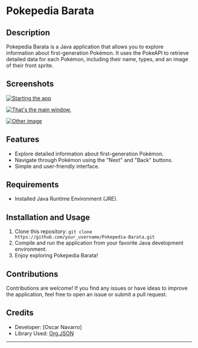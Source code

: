 # Pokepedia Barata

## Description

Pokepedia Barata is a Java application that allows you to explore information about first-generation Pokémon. It uses the PokeAPI to retrieve detailed data for each Pokémon, including their name, types, and an image of their front sprite.

## Screenshots

[![Starting the app](https://i.postimg.cc/289wGh9B/Screenshot-2.png)](https://postimg.cc/2Vvh8bDz)

[![That's the main window.](https://i.postimg.cc/zf8VRPww/Screenshot-1.png)](https://postimg.cc/Bj7qrpVt)

[![Other image](https://i.postimg.cc/FK4JVKvL/interfaz2-In.png)](https://postimg.cc/0zVQ8Pbk)

## Features

- Explore detailed information about first-generation Pokémon.
- Navigate through Pokémon using the "Next" and "Back" buttons.
- Simple and user-friendly interface.

## Requirements

- Installed Java Runtime Environment (JRE).

## Installation and Usage

1. Clone this repository: `git clone https://github.com/your_username/Pokepedia-Barata.git`
2. Compile and run the application from your favorite Java development environment.
3. Enjoy exploring Pokepedia Barata!

## Contributions

Contributions are welcome! If you find any issues or have ideas to improve the application, feel free to open an issue or submit a pull request.

## Credits

- Developer: [Oscar Navarro]
- Library Used: [Org.JSON](https://github.com/stleary/JSON-java)

---



